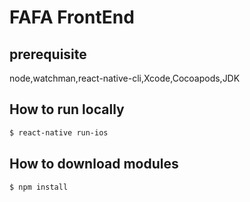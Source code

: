 # FAFA FrontEnd

## prerequisite

node,watchman,react-native-cli,Xcode,Cocoapods,JDK

## How to run locally

```bash
$ react-native run-ios
```

## How to download modules

```bash
$ npm install
```
